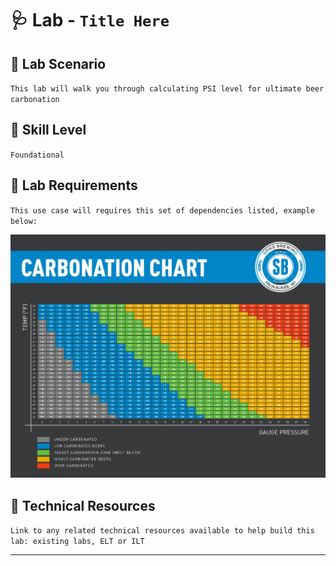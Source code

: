 # 🩺 Lab - `Title Here`

## 📖 Lab Scenario

`This lab will walk you through calculating PSI level for ultimate beer carbonation`

## 📐 Skill Level

`Foundational`

## 🧪 Lab Requirements 

`This use case will requires this set of dependencies listed, example below:`

![Carb Chart](./assets/img.png)

## 🔧 Technical Resources
`Link to any related technical resources available to help build this lab: existing labs, ELT or ILT`



---
